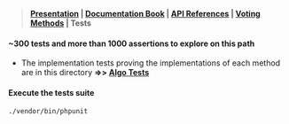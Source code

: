 > **[Presentation](../README.md) | [Documentation Book](https://www.condorcet.io) | [API References](/Docs/api-reference/README.md) | [Voting Methods](/Docs/VotingMethods.md) | Tests**

#### ~300 tests and more than 1000 assertions to explore on this path

* The implementation tests proving the implementations of each method are in this directory **=>> [Algo Tests](lib/Algo/)**

#### Execute the tests suite
```
./vendor/bin/phpunit
```

